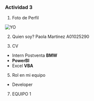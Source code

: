 ### Actividad 3

1. Foto de Perfil

![YO](.\images/IMG_9764")

2. Quien soy?
  Paola Martinez
  A01025290
  
3. CV
  * Intern Postventa __BMW__
  * __PowerBI__
  * Excel __VBA__
  
5. Rol en mi equipo
  * Developer
  
7. EQUIPO 1

